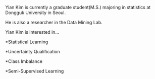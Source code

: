 Yian Kim is currently a graduate student(M.S.) majoring in statistics at Dongguk University in Seoul. 

He is also a researcher in the Data Mining Lab. 

Yian Kim is interested in...

*Statistical Learning

*Uncertainty Qualification

*Class Imbalance

*Semi-Supervised Learning
